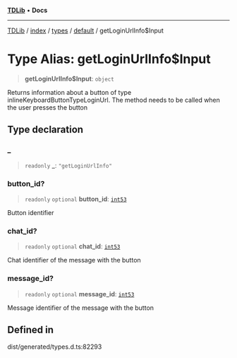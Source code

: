 [**TDLib**](../../../../../../README.md) • **Docs**

***

[TDLib](../../../../../../modules.md) / [index](../../../../../README.md) / [types](../../../README.md) / [default](../README.md) / getLoginUrlInfo$Input

# Type Alias: getLoginUrlInfo$Input

> **getLoginUrlInfo$Input**: `object`

Returns information about a button of type inlineKeyboardButtonTypeLoginUrl. The method needs to be called when the user presses the button

## Type declaration

### \_

> `readonly` **\_**: `"getLoginUrlInfo"`

### button\_id?

> `readonly` `optional` **button\_id**: [`int53`](int53-1.md)

Button identifier

### chat\_id?

> `readonly` `optional` **chat\_id**: [`int53`](int53-1.md)

Chat identifier of the message with the button

### message\_id?

> `readonly` `optional` **message\_id**: [`int53`](int53-1.md)

Message identifier of the message with the button

## Defined in

dist/generated/types.d.ts:82293
